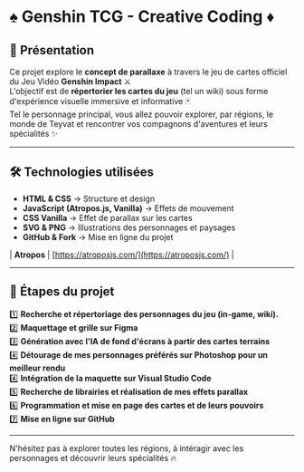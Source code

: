 # ♠️ **Genshin TCG - Creative Coding** ♦️

## 🎨 Présentation  
Ce projet explore le **concept de parallaxe** à travers le jeu de cartes officiel du Jeu Vidéo **Genshin Impact** ⚔️\
L'objectif est de **répertorier les cartes du jeu** (tel un wiki) sous forme d'expérience visuelle immersive et informative 🃏\
Tel le personnage principal, vous allez pouvoir explorer, par régions, le monde de Teyvat et rencontrer vos compagnons d'aventures et leurs spécialités ✨  

---

## 🛠 Technologies utilisées  
- **HTML & CSS** → Structure et design  
- **JavaScript (Atropos.js, Vanilla)** → Effets de mouvement
- **CSS Vanilla** → Effet de parallax sur les cartes
- **SVG & PNG** → Illustrations des personnages et paysages
- **GitHub & Fork** → Mise en ligne du projet

| **Atropos** | [https://atroposjs.com/](https://atroposjs.com/) |

---

## 🚀 Étapes du projet  
1️⃣ **Recherche et répertoriage des personnages du jeu (in-game, wiki).**\
2️⃣ **Maquettage et grille sur Figma**\
3️⃣ **Génération avec l'IA de fond d'écrans à partir des cartes terrains**\
4️⃣ **Détourage de mes personnages préférés sur Photoshop pour un meilleur rendu**\
4️⃣ **Intégration de la maquette sur Visual Studio Code**\
5️⃣ **Recherche de librairies et réalisation de mes effets parallax**\
6️⃣ **Programmation et mise en page des cartes et de leurs pouvoirs**\
7️⃣ **Mise en ligne sur GitHub**

---

N'hésitez pas à explorer toutes les régions, à intéragir avec les personnages et découvrir leurs spécialités 🔥
